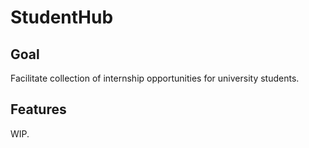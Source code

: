 # StudentHub
## Goal
Facilitate collection of internship opportunities for university students.
## Features
WIP.